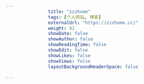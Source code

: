 ---
                title: "zzzhome"
                tags: [个人网站, 博客]
                externalUrl: "https://zzzhome.cc/"
                weight: 91
                showDate: false
                showAuthor: false
                showReadingTime: false
                showEdit: false
                showLikes: false
                showViews: false
                layoutBackgroundHeaderSpace: false
                ---

